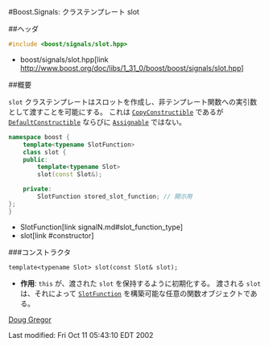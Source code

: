 #Boost.Signals: クラステンプレート slot

##ヘッダ

```cpp
#include <boost/signals/slot.hpp>
```
* boost/signals/slot.hpp[link http://www.boost.org/doc/libs/1_31_0/boost/boost/signals/slot.hpp]

##概要

`slot` クラステンプレートはスロットを作成し、非テンプレート関数への実引数として渡すことを可能にする。
これは [`CopyConstructible`](http://www.sgi.com/tech/stl/CopyConstructible.html) であるが [`DefaultConstructible`](http://www.sgi.com/tech/stl/DefaultConstructible.html) ならびに [`Assignable`](http://www.sgi.com/tech/stl/Assignable.html) ではない。

```cpp
namespace boost {
	template<typename SlotFunction>
	class slot {
	public:
		template<typename Slot>
		slot(const Slot&);

	private:
		SlotFunction stored_slot_function; // 開示用
};
}
```
* SlotFunction[link signalN.md#slot_function_type]
* slot[link #constructor]

###コンストラクタ

<a name="constructor">`template<typename Slot> slot(const Slot& slot);`</a>

- **作用**: `this` が、渡された `slot` を保持するように初期化する。
	渡される `slot` は、それによって [`SlotFunction`](signalN.md#slot_function_type) を構築可能な任意の関数オブジェクトである。

[Doug Gregor](http://www.cs.rpi.edu/~gregod)

Last modified: Fri Oct 11 05:43:10 EDT 2002

